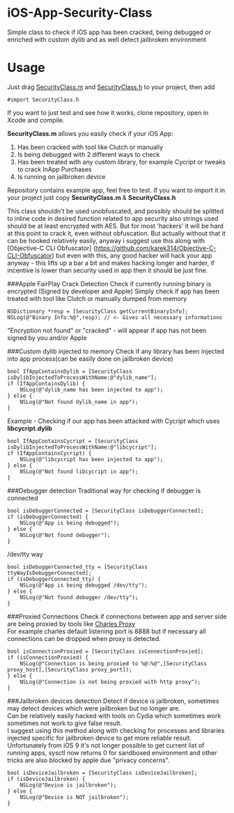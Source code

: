 # iOS-App-Security-Class
Simple class to check if iOS app has been cracked, being debugged or enriched with custom dylib and as well detect jailbroken environment<br>

# Usage
Just drag [SecurityClass.m](https://github.com/karek314/iOS-App-Security-Class/tree/master/iOS-App-Security) and [SecurityClass.h](https://github.com/karek314/iOS-App-Security-Class/tree/master/iOS-App-Security) to your project, then add
```objc
#import SecurityClass.h
```
If you want to just test and see how it works, clone repository, open in Xcode and compile.

<b>SecurityClass.m</b> allows you easily check if your iOS App:<br>
1. Has been cracked with tool like Clutch or manually<br>
2. Is being debugged with 2 different ways to check<br>
3. Has been treated with any custom library, for example Cycript or tweaks to crack InApp Purchases<br>
4. Is running on jailbroken device

Repository contains example app, feel free to test. If you want to import it in your project just copy <b>SecurityClass.m</b> & <b>SecurityClass.h</b>

This class shouldn't be used unobfuscated, and possibly should be splitted to inline code in desired function related to app security also strings used should be at least encrypted with AES. But for most 'hackers' it will be hard at this point to crack it, even without obfuscation. But actually without that it can be hooked relatively easily, anyway i suggest use this along with [Objective-C CLI Obfuscator]
(https://github.com/karek314/Objective-C-CLI-Obfuscator) but even with this, any good hacker will hack your app anyway - this lifts up a bar a bit and makes hacking longer and harder, if incentive is lower than security used in app then it should be just fine.

###Apple FairPlay Crack Detection
Check if currently running binary is encrypted (Signed by developer and Apple)
Simply check if app has been treated with tool like Clutch or manually dumped from memory
```objc
NSDictionary *resp = [SecurityClass getCurrentBinaryInfo];
NSLog(@"Binary Info:%@",resp); // <- Gives all necessary informations
```
"Encryption not found" or "cracked" - will appear if app has not been signed by you and/or Apple


###Custom dylib injected to memory
Check if any library has been injected into app process(can be easily done on jailbroken device)
```objc
bool IfAppContainsDylib = [SecurityClass isDylibInjectedToProcessWithName:@"dylib_name"];
if (IfAppContainsDylib) {
    NSLog(@"dylib_name has been injected to app");
} else {
    NSLog(@"Not found dylib_name in app");
}
```
Example - Checking if our app has been attacked with Cycript which uses <b>libcycript.dylib</b>
```objc
bool IfAppContainsCycript = [SecurityClass isDylibInjectedToProcessWithName:@"libcycript"];
if (IfAppContainsCycript) {
    NSLog(@"libcycript has been injected to app");
} else {
    NSLog(@"Not found libcycript in app");
}
```

###Debugger detection
Traditional way for checking if debugger is connected
```objc
bool isDebuggerConnected = [SecurityClass isDebuggerConnected];
if (isDebuggerConnected) {
    NSLog(@"App is being debugged");
} else {
    NSLog(@"Not found debugger");
}
```
/dev/tty way
```objc
bool isDebuggerConnected_tty = [SecurityClass ttyWayIsDebuggerConnected];
if (isDebuggerConnected_tty) {
    NSLog(@"App is being debugged /dev/tty");
} else {
    NSLog(@"Not found debugger /dev/tty");
}
```

###Proxied Connections
Check if connections between app and server side are being proxied by tools like [Charles Proxy](https://www.charlesproxy.com)<br>
For example charles default listening port is 8888 but if necessary all connections can be dropped when proxy is detected.<br>
```objc
bool isConnectionProxied = [SecurityClass isConnectionProxied];
if (isConnectionProxied) {
    NSLog(@"Connection is being proxied to %@:%@",[SecurityClass proxy_host],[SecurityClass proxy_port]);
} else {
    NSLog(@"Connection is not being proxied with http proxy");
}
```

###Jailbroken devices detection
Detect if device is jailbroken, sometimes may detect devices which were jailbroken but no longer are.<br>
Can be relatively easily hacked with tools on Cydia which sometimes work sometimes not work to give false result.<br>
I suggest using this method along with checking for processes and libraries injected specific for jailbroken device to get more reliable result.<br>
Unfortunately from iOS 9 it's not longer possible to get current list of running apps, sysctl now returns 0 for sandboxed environment and other tricks are also blocked by apple due "privacy concerns".

```objc
bool isDeviceJailbroken = [SecurityClass isDeviceJailbroken];
if (isDeviceJailbroken) {
    NSLog(@"Device is jailbroken");
} else {
    NSLog(@"Device is NOT jailbroken");
}
```
